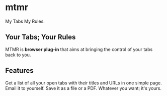 # mtmr
My Tabs My Rules.

## Your Tabs; Your Rules
MTMR is **browser plug-in** that aims at bringing the control of your tabs back to you.

## Features
Get a list of all your open tabs with their titles and URLs in one simple page. Email it to yourself. Save it as a file or a PDF. Whatever you want; it's yours.
